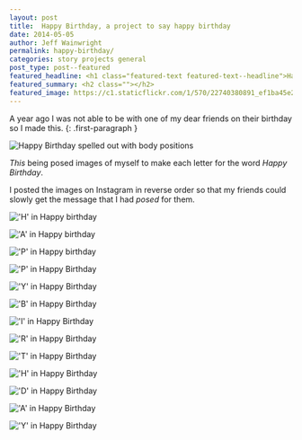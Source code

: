 ```yaml
---
layout: post
title:  Happy Birthday, a project to say happy birthday
date: 2014-05-05
author: Jeff Wainwright
permalink: happy-birthday/
categories: story projects general
post_type: post--featured
featured_headline: <h1 class="featured-text featured-text--headline">Happy Birthday</h1>
featured_summary: <h2 class=""></h2>
featured_image: https://c1.staticflickr.com/1/570/22740380891_ef1ba45e24_o.jpg
---
```


A year ago I was not able to be with one of my dear friends on their birthday so I made this.
{: .first-paragraph }

![Happy Birthday spelled out with body positions](//c1.staticflickr.com/1/570/22740380891_ef1ba45e24_o.jpg)

_This_ being posed images of myself to make each letter for the word _Happy Birthday_.

I posted the images on Instagram in reverse order so that my friends could slowly get the message that I had _posed_ for them.

!['H' in Happy birthday](//c1.staticflickr.com/1/773/22729198305_d2ee4397fa_o.jpg)

!['A' in Happy birthday](//c1.staticflickr.com/1/776/22740381011_3f4a1417de_o.jpg)

!['P' in Happy birthday](//c2.staticflickr.com/6/5622/22715630742_1c4139f873_o.jpg)

!['P' in Happy Birthday](//c2.staticflickr.com/6/5767/22541280340_06e3a89192_o.jpg)

!['Y' in Happy Birthday](//c1.staticflickr.com/1/687/22715630522_7a3a16e62a_o.jpg)

!['B' in Happy Birthday](//c2.staticflickr.com/6/5821/22729198395_07534d1e0f_o.jpg)

!['I' in Happy Birthday](//c1.staticflickr.com/1/665/22715627592_e8a495443e_o.jpg)

!['R' in Happy Birthday](//c1.staticflickr.com/1/707/22106423494_b5e6244c0c_o.jpg)

!['T' in Happy Birthday](//c2.staticflickr.com/6/5798/22729198075_ba8e222794_o.jpg)

!['H' in Happy Birthday](//c2.staticflickr.com/6/5723/22108059573_f60966aede_o.jpg)

!['D' in Happy Birthday](//c1.staticflickr.com/1/577/22740384051_7d8f341da3_o.jpg)

!['A' in Happy Birthday](//c1.staticflickr.com/1/776/22740381011_3f4a1417de_o.jpg)

!['Y' in Happy Birthday](//c1.staticflickr.com/1/687/22715630522_7a3a16e62a_o.jpg)
